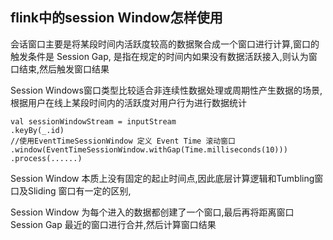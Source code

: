 ## flink中的session Window怎样使用

会话窗口主要是将某段时间内活跃度较高的数据聚合成一个窗口进行计算,窗口的触发条件是 Session Gap, 是指在规定的时间内如果没有数据活跃接入,则认为窗口结束,然后触发窗口结果

Session Windows窗口类型比较适合非连续性数据处理或周期性产生数据的场景,根据用户在线上某段时间内的活跃度对用户行为进行数据统计

```
val sessionWindowStream = inputStream
.keyBy(_.id)
//使用EventTimeSessionWindow 定义 Event Time 滚动窗口
.window(EventTimeSessionWindow.withGap(Time.milliseconds(10)))
.process(......)
```

Session Window 本质上没有固定的起止时间点,因此底层计算逻辑和Tumbling窗口及Sliding 窗口有一定的区别,

Session Window 为每个进入的数据都创建了一个窗口,最后再将距离窗口Session Gap 最近的窗口进行合并,然后计算窗口结果